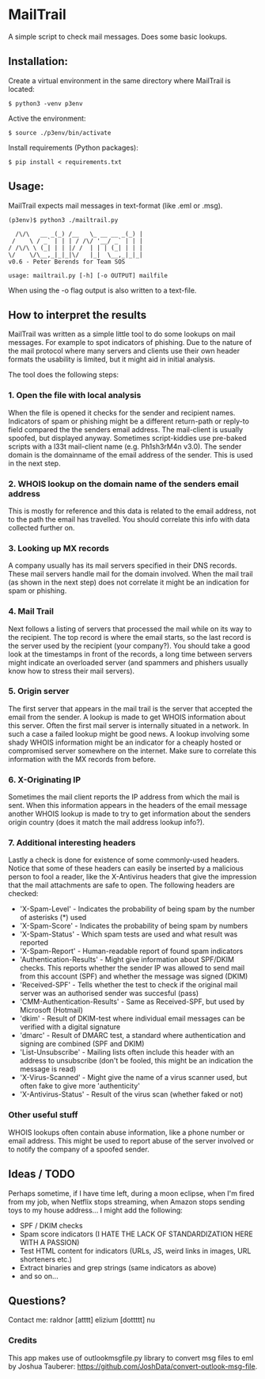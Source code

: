 # MailTrail

A simple script to check mail messages. Does some basic lookups.

## Installation:
Create a virtual environment in the same directory where MailTrail is located:
```
$ python3 -venv p3env
```
Active the environment:
```
$ source ./p3env/bin/activate
```
Install requirements (Python packages):
```
$ pip install < requirements.txt
```

## Usage:
MailTrail expects mail messages in text-format (like .eml or .msg).

```
(p3env)$ python3 ./mailtrail.py 
 
  /\/\   __ _(_) /__   \_ __ __ _(_) | 
 /    \ / _` | | | / /\/ '__/ _` | | | 
/ /\/\ \ (_| | | |/ /  | | | (_| | | | 
\/    \/\__,_|_|_|\/   |_|  \__,_|_|_| 
v0.6 - Peter Berends for Team SOS 
    
usage: mailtrail.py [-h] [-o OUTPUT] mailfile
```

When using the -o flag output is also written to a text-file. 

## How to interpret the results
MailTrail was written as a simple little tool to do some lookups on mail messages. For example to spot indicators of phishing. Due to the nature of the mail protocol where many servers and clients use their own header formats the usability is limited, but it might aid in initial analysis.

The tool does the following steps:

### 1. Open the file with local analysis
When the file is opened it checks for the sender and recipient names. Indicators of spam or phishing might be a different return-path or reply-to field compared the the senders email address. 
The mail-client is usually spoofed, but displayed anyway. Sometimes script-kiddies use pre-baked scripts with a l33t mail-client name (e.g. Ph1sh3rM4n v3.0).
The sender domain is the domainname of the email address of the sender. This is used in the next step.

### 2. WHOIS lookup on the domain name of the senders email address
This is mostly for reference and this data is related to the email address, not to the path the email has travelled. You should correlate this info with data collected further on.

### 3. Looking up MX records
A company usually has its mail servers specified in their DNS records. These mail servers handle mail for the domain involved. When the mail trail (as shown in the next step) does not correlate it might be an indication for spam or phishing.

### 4. Mail Trail
Next follows a listing of servers that processed the mail while on its way to the recipient. The top record is where the email starts, so the last record is the server used by the recipient (your company?).
You should take a good look at the timestamps in front of the records, a long time between servers might indicate an overloaded server (and spammers and phishers usually know how to stress their mail servers).

### 5. Origin server
The first server that appears in the mail trail is the server that accepted the email from the sender. A lookup is made to get WHOIS information about this server. Often the first mail server is internally situated in a network. In such a case a failed lookup might be good news. A lookup involving some shady WHOIS information might be an indicator for a cheaply hosted or compromised server somewhere on the internet.
Make sure to correlate this information with the MX records from before.

### 6. X-Originating IP
Sometimes the mail client reports the IP address from which the mail is sent. When this information appears in the headers of the email message another WHOIS lookup is made to try to get information about the senders origin country (does it match the mail address lookup info?).

### 7. Additional interesting headers
Lastly a check is done for existence of some commonly-used headers. Notice that some of these headers can easily be inserted by a malicious person to fool a reader, like the X-Antivirus headers that give the impression that the mail attachments are safe to open. The following headers are checked:
- 'X-Spam-Level' - Indicates the probability of being spam by the number of asterisks (*) used
- 'X-Spam-Score' - Indicates the probability of being spam by numbers
- 'X-Spam-Status' - Which spam tests are used and what result was reported
- 'X-Spam-Report' - Human-readable report of found spam indicators
- 'Authentication-Results' - Might give information about SPF/DKIM checks. This reports whether the sender IP was allowed to send mail from this account (SPF) and whether the message was signed (DKIM)
- 'Received-SPF' - Tells whether the test to check if the original mail server was an authorised sender was succesful (pass)
- 'CMM-Authentication-Results' - Same as Received-SPF, but used by Microsoft (Hotmail)
- 'dkim' - Result of DKIM-test where individual email messages can be verified with a digital signature
- 'dmarc' - Result of DMARC test, a standard where authentication and signing are combined (SPF and DKIM)
- 'List-Unsubscribe' - Mailing lists often include this header with an address to unsubscribe (don't be fooled, this might be an indication the message is read)
- 'X-Virus-Scanned' - Might give the name of a virus scanner used, but often fake to give more 'authenticity' 
- 'X-Antivirus-Status' - Result of the virus scan (whether faked or not)

### Other useful stuff
WHOIS lookups often contain abuse information, like a phone number or email address. This might be used to report abuse of the server involved or to notify the company of a spoofed sender. 

## Ideas / TODO
Perhaps sometime, if I have time left, during a moon eclipse, when I'm fired from my job, when Netflix stops streaming, when Amazon stops sending toys to my house address...
I might add the following:
- SPF / DKIM checks
- Spam score indicators (I HATE THE LACK OF STANDARDIZATION HERE WITH A PASSION)
- Test HTML content for indicators (URLs, JS, weird links in images, URL shorteners etc.)
- Extract binaries and grep strings (same indicators as above)
- and so on...

## Questions?
Contact me: raldnor [atttt] elizium [dottttt] nu

### Credits
This app makes use of outlookmsgfile.py library to convert msg files to eml by Joshua Tauberer: https://github.com/JoshData/convert-outlook-msg-file.
